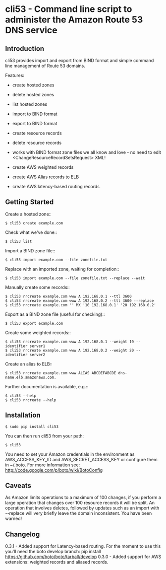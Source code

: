 cli53 - Command line script to administer the Amazon Route 53 DNS service
=========================================================================

Introduction
------------
cli53 provides import and export from BIND format and simple command line management of
Route 53 domains.

Features:

- create hosted zones

- delete hosted zones

- list hosted zones

- import to BIND format

- export to BIND format

- create resource records

- delete resource records

- works with BIND format zone files we all know and love - no need to edit
  &lt;ChangeResourceRecordSetsRequest&gt; XML!
  
- create AWS weighted records

- create AWS Alias records to ELB

- create AWS latency-based routing records

Getting Started
---------------

Create a hosted zone::

	$ cli53 create example.com

Check what we've done::

	$ cli53 list

Import a BIND zone file::

	$ cli53 import example.com --file zonefile.txt

Replace with an imported zone, waiting for completion::

	$ cli53 import example.com --file zonefile.txt --replace --wait

Manually create some records::

	$ cli53 rrcreate example.com www A 192.168.0.1 --ttl 3600
	$ cli53 rrcreate example.com www A 192.168.0.2 --ttl 3600 --replace
	$ cli53 rrcreate example.com '' MX '10 192.168.0.1' '20 192.168.0.2'

Export as a BIND zone file (useful for checking)::

	$ cli53 export example.com

Create some weighted records::

	$ cli53 rrcreate example.com www A 192.168.0.1 --weight 10 --identifier server1
	$ cli53 rrcreate example.com www A 192.168.0.2 --weight 20 --identifier server2

Create an alias to ELB::

	$ cli53 rrcreate example.com www ALIAS ABCDEFABCDE dns-name.elb.amazonaws.com.

Further documentation is available, e.g.::

	$ cli53 --help
	$ cli53 rrcreate --help


Installation
------------

	$ sudo pip install cli53

You can then run cli53 from your path:

	$ cli53
 
You need to set your Amazon credentials in the environment as AWS_ACCESS_KEY_ID
and AWS_SECRET_ACCESS_KEY or configure them in ~/.boto. For more information see:
http://code.google.com/p/boto/wiki/BotoConfig

Caveats
-------
As Amazon limits operations to a maximum of 100 changes, if you
perform a large operation that changes over 100 resource records it
will be split. An operation that involves deletes, followed by updates
such as an import with --replace will very briefly leave the domain
inconsistent. You have been warned!

Changelog
---------
0.3.1 - Added support for Latency-based routing. For the moment to use this you'll need the
      boto develop branch:
      pip install https://github.com/boto/boto/tarball/develop
0.3.0 - Added support for AWS extensions: weighted records and aliased records.
